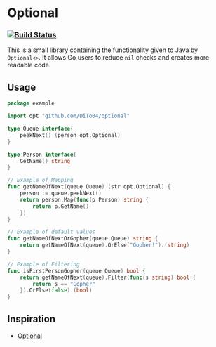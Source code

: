 # Optional
### [![Build Status](https://travis-ci.org/DiTo04/optional.svg?branch=master)](https://travis-ci.org/DiTo04/optional)

This is a small library containing the functionality given to Java by `Optional<>`.
It allows Go users to reduce `nil` checks and creates more readable code.

## Usage
```go
package example

import opt "github.com/DiTo04/optional"

type Queue interface{
	peekNext() (person opt.Optional)
}

type Person interface{
	GetName() string
}

// Example of Mapping
func getNameOfNext(queue Queue) (str opt.Optional) {
	person := queue.peekNext()
	return person.Map(func(p Person) string {
		return p.GetName()
	})
}

// Example of default values
func getNameOfNextOrGopher(queue Queue) string {
	return getNameOfNext(queue).OrElse("Gopher!").(string)
}

// Example of Filtering
func isFirstPersonGopher(queue Queue) bool {
	return getNameOfNext(queue).Filter(func(s string) bool {
		return s == "Gopher"
	}).OrElse(false).(bool)
}
```

## Inspiration
* [Optional](https://docs.oracle.com/javase/8/docs/api/java/util/Optional.html)
